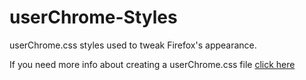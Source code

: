 # userChrome-Styles
userChrome.css styles used to tweak Firefox's appearance.

If you need more info about creating a userChrome.css file [click here](https://www.userchrome.org/how-create-userchrome-css.html)
